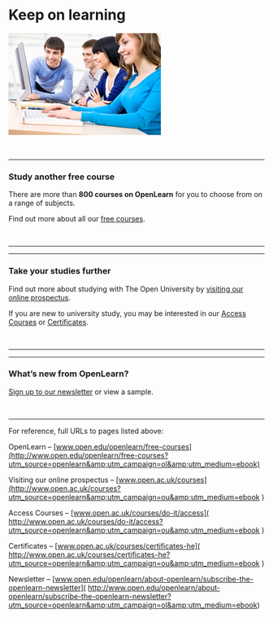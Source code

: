 # Keep on learning



![figure images/ol_skeleton_keeponlearning_image.jpg](../images/ol_skeleton_keeponlearning_image.jpg)

 


---



### Study another free course

There are more than __800 courses on OpenLearn__ for you to choose from on a range of subjects. 

Find out more about all our [free courses](http://www.open.edu/openlearn/free-courses?utm_source=openlearn&amp;utm_campaign=ol&amp;utm_medium=ebook).

 


---



---



### Take your studies further

Find out more about studying with The Open University by [visiting our online prospectus](http://www.open.ac.uk/courses?utm_source=openlearn&amp;utm_campaign=ou&amp;utm_medium=ebook ).

If you are new to university study, you may be interested in our [Access Courses]( http://www.open.ac.uk/courses/do-it/access?utm_source=openlearn&amp;utm_campaign=ou&amp;utm_medium=ebook ) or [Certificates]( http://www.open.ac.uk/courses/certificates-he?utm_source=openlearn&amp;utm_campaign=ou&amp;utm_medium=ebook ).

 


---



---



### What’s new from OpenLearn?

[Sign up to our newsletter](http://www.open.edu/openlearn/about-openlearn/subscribe-the-openlearn-newsletter?utm_source=openlearn&amp;utm_campaign=ol&amp;utm_medium=ebook) or view a sample.

 


---


For reference, full URLs to pages listed above:

OpenLearn – [www.open.edu/openlearn/free-courses](http://www.open.edu/openlearn/free-courses?utm_source=openlearn&amp;utm_campaign=ol&amp;utm_medium=ebook)

Visiting our online prospectus – [www.open.ac.uk/courses](http://www.open.ac.uk/courses?utm_source=openlearn&amp;utm_campaign=ou&amp;utm_medium=ebook )

Access Courses – [www.open.ac.uk/courses/do-it/access]( http://www.open.ac.uk/courses/do-it/access?utm_source=openlearn&amp;utm_campaign=ou&amp;utm_medium=ebook )

Certificates – [www.open.ac.uk/courses/certificates-he]( http://www.open.ac.uk/courses/certificates-he?utm_source=openlearn&amp;utm_campaign=ou&amp;utm_medium=ebook )

Newsletter ­– [www.open.edu/openlearn/about-openlearn/subscribe-the-openlearn-newsletter]( http://www.open.edu/openlearn/about-openlearn/subscribe-the-openlearn-newsletter?utm_source=openlearn&amp;utm_campaign=ol&amp;utm_medium=ebook)




